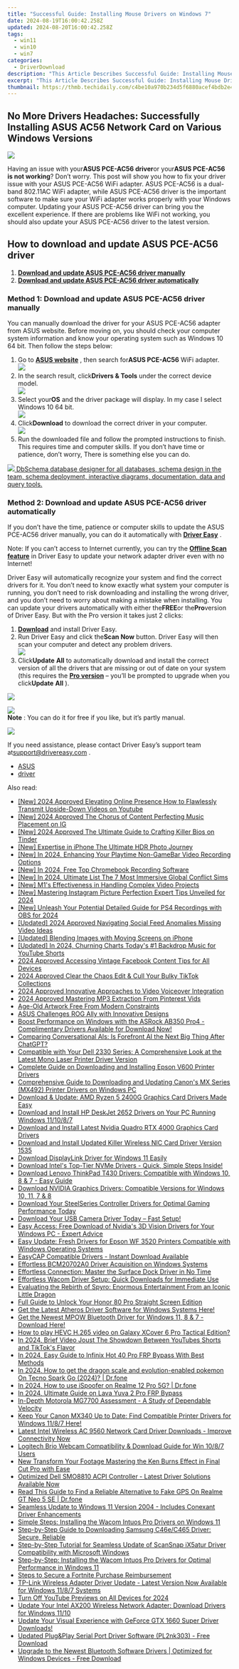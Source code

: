 ```yaml
---
title: "Successful Guide: Installing Mouse Drivers on Windows 7"
date: 2024-08-19T16:00:42.258Z
updated: 2024-08-20T16:00:42.258Z
tags:
  - win11
  - win10
  - win7
categories:
  - DriverDownload
description: "This Article Describes Successful Guide: Installing Mouse Drivers on Windows 7"
excerpt: "This Article Describes Successful Guide: Installing Mouse Drivers on Windows 7"
thumbnail: https://thmb.techidaily.com/c4be10a970b234d5f6880acef4bdb2e4828d9b824f3ccac5078e8475f10ac115.jpg
---
```


## No More Drivers Headaches: Successfully Installing ASUS AC56 Network Card on Various Windows Versions

![](https://images.drivereasy.com/wp-content/uploads/2018/12/img_5c147176e605c.jpg)

Having an issue with your**ASUS PCE-AC56 driver**or your**ASUS PCE-AC56 is not working**? Don’t worry. This post will show you how to fix your driver issue with your ASUS PCE-AC56 WiFi adapter. ASUS PCE-AC56 is a dual-band 802.11AC WiFi adapter, while ASUS PCE-AC56 driver is the important software to make sure your WiFi adapter works properly with your Windows computer. Updating your ASUS PCE-AC56 driver can bring you the excellent experience. If there are problems like WiFi not working, you should also update your ASUS PCE-AC56 driver to the latest version.

## How to download and update ASUS PCE-AC56 driver

1. **[Download and update ASUS PCE-AC56 driver manually](https://tools.techidaily.com/drivereasy/download/)**
2. **[Download and update ASUS PCE-AC56 driver automatically](https://tools.techidaily.com/drivereasy/download/)**

### Method 1: Download and update ASUS PCE-AC56 driver manually

You can manually download the driver for your ASUS PCE-AC56 adapter from ASUS website. Before moving on, you should check your computer system information and know your operating system such as Windows 10 64 bit. Then follow the steps below:

1. Go to **[ASUS website](https://www.asus.com)**  , then search for**ASUS PCE-AC56** WiFi adapter.  
![](https://images.drivereasy.com/wp-content/uploads/2018/12/img_5c14727a86efb.png)
2. In the search result, click**Drivers & Tools** under the correct device model.  
![](https://images.drivereasy.com/wp-content/uploads/2018/12/img_5c14729f3b8eb.jpg)
3. Select your**OS** and the driver package will display. In my case I select Windows 10 64 bit.  
![](https://images.drivereasy.com/wp-content/uploads/2018/12/img_5c1472bf86fc6.png)
4. Click**Download** to download the correct driver in your computer.  
![](https://images.drivereasy.com/wp-content/uploads/2018/12/img_5c1472d69ff32.jpg)
5. Run the downloaded file and follow the prompted instructions to finish.
This requires time and computer skills. If you don’t have time or patience, don’t worry, There is something else you can do.

<!-- affiliate ads begin -->
<a href="https://shop.dbschema.com/order/checkout.php?PRODS=19867419&QTY=1&AFFILIATE=108875&CART=1"> <img src="https://secure.avangate.com/images/merchant/176b22bab4e94a28619ca2433b2ef241/products/1_icon256.png" border="0">
DbSchema database designer for all databases, schema design in the team, schema deployment, interactive diagrams, documentation, data and query tools. </a>
<!-- affiliate ads end -->
### Method 2: Download and update ASUS PCE-AC56 driver automatically

If you don’t have the time, patience or computer skills to update the ASUS PCE-AC56 driver manually, you can do it automatically with **[Driver Easy](https://tools.techidaily.com/drivereasy/download/)** .

 Note: If you can’t access to Internet currently, you can try the **[Offline Scan feature](https://tools.techidaily.com/drivereasy/download/)**  in Driver Easy to update your network adapter driver even with no Internet!

Driver Easy will automatically recognize your system and find the correct drivers for it. You don’t need to know exactly what system your computer is running, you don’t need to risk downloading and installing the wrong driver, and you don’t need to worry about making a mistake when installing. You can update your drivers automatically with either the**FREE**or the**Pro**version of Driver Easy. But with the Pro version it takes just 2 clicks:

1. **[Download](https://tools.techidaily.com/drivereasy/download/)**  and install Driver Easy.
2. Run Driver Easy and click the**Scan Now** button. Driver Easy will then scan your computer and detect any problem drivers.  
![](https://images.drivereasy.com/wp-content/uploads/2018/12/img_5c147338d0289.jpg)
3. Click**Update** **All** to automatically download and install the correct version of all the drivers that are missing or out of date on your system (this requires the **[Pro version](https://tools.techidaily.com/drivereasy/download/)**  – you’ll be prompted to upgrade when you click**Update** **All** ).  
<!-- affiliate ads begin -->
<a href="https://secure.2checkout.com/order/checkout.php?PRODS=3851655&QTY=1&AFFILIATE=108875&CART=1"><img src="http://www.aiseesoft.com/avangate/30p/banner.jpg" border="0"></a>
<!-- affiliate ads end -->
![](https://images.drivereasy.com/wp-content/uploads/2018/12/img_5c1474c94bd8a.jpg)  
**Note** : You can do it for free if you like, but it’s partly manual.
<!-- affiliate ads begin -->
<a href="https://shop.mondly.com/affiliate.php?ACCOUNT=ATISTUDI&AFFILIATE=108875&PATH=https%3A%2F%2Fwww.mondly.com%3FAFFILIATE%3D108875%26RESOURCE%3D%2BGeneral%2B970x90%2B"><img src="https://secure.avangate.com/images/merchant/69c418c33ec2e1a4267fa9bb77fa1428/general-970x90.gif" border="0"></a>
<!-- affiliate ads end -->

 If you need assistance, please contact Driver Easy’s support team at[support@drivereasy.com](https://tools.techidaily.com/drivereasy/download/) .

* [ASUS](https://tools.techidaily.com/drivereasy/download/)
* [driver](https://tools.techidaily.com/drivereasy/download/)

<ins class="adsbygoogle"
     style="display:block"
     data-ad-format="autorelaxed"
     data-ad-client="ca-pub-7571918770474297"
     data-ad-slot="1223367746"></ins>



<ins class="adsbygoogle"
     style="display:block"
     data-ad-client="ca-pub-7571918770474297"
     data-ad-slot="8358498916"
     data-ad-format="auto"
     data-full-width-responsive="true"></ins>

<span class="atpl-alsoreadstyle">Also read:</span>
<div><ul>
<li><a href="https://youtube-lab.techidaily.com/024-approved-elevating-online-presence-how-to-flawlessly-transmit-upside-down-videos-on-youtube/"><u>[New] 2024 Approved  Elevating Online Presence  How to Flawlessly Transmit Upside-Down Videos on Youtube</u></a></li>
<li><a href="https://instagram-clips.techidaily.com/new-2024-approved-the-chorus-of-content-perfecting-music-placement-on-ig/"><u>[New] 2024 Approved  The Chorus of Content  Perfecting Music Placement on IG</u></a></li>
<li><a href="https://fox-blue.techidaily.com/new-2024-approved-the-ultimate-guide-to-crafting-killer-bios-on-tinder/"><u>[New] 2024 Approved  The Ultimate Guide to Crafting Killer Bios on Tinder</u></a></li>
<li><a href="https://fox-access.techidaily.com/new-expertise-in-iphone-the-ultimate-hdr-photo-journey/"><u>[New] Expertise in iPhone  The Ultimate HDR Photo Journey</u></a></li>
<li><a href="https://visual-screen-recording.techidaily.com/new-in-2024-enhancing-your-playtime-non-gamebar-video-recording-options/"><u>[New] In 2024, Enhancing Your Playtime  Non-GameBar Video Recording Options</u></a></li>
<li><a href="https://screen-mirroring-recording.techidaily.com/new-in-2024-free-top-chromebook-recording-software/"><u>[New] In 2024, Free Top Chromebook Recording Software</u></a></li>
<li><a href="https://video-capture.techidaily.com/new-in-2024-ultimate-list-the-7-most-immersive-global-conflict-sims/"><u>[New] In 2024, Ultimate List  The 7 Most Immersive Global Conflict Sims</u></a></li>
<li><a href="https://extra-guidance.techidaily.com/new-m1s-effectiveness-in-handling-complex-video-projects/"><u>[New] M1's Effectiveness in Handling Complex Video Projects</u></a></li>
<li><a href="https://instagram-video-recordings.techidaily.com/new-mastering-instagram-picture-perfection-expert-tips-unveiled-for-2024/"><u>[New] Mastering Instagram Picture Perfection  Expert Tips Unveiled for 2024</u></a></li>
<li><a href="https://screen-recording.techidaily.com/new-unleash-your-potential-detailed-guide-for-ps4-recordings-with-obs-for-2024/"><u>[New] Unleash Your Potential  Detailed Guide for PS4 Recordings with OBS for 2024</u></a></li>
<li><a href="https://facebook-videos.techidaily.com/updated-2024-approved-navigating-social-feed-anomalies-missing-video-ideas/"><u>[Updated] 2024 Approved  Navigating Social Feed Anomalies  Missing Video Ideas</u></a></li>
<li><a href="https://extra-hints.techidaily.com/updated-blending-images-with-moving-screens-on-iphone/"><u>[Updated] Blending Images with Moving Screens on iPhone</u></a></li>
<li><a href="https://facebook-record-videos.techidaily.com/updated-in-2024-churning-charts-todays-1-backdrop-music-for-youtube-shorts/"><u>[Updated] In 2024, Churning Charts  Today's #1 Backdrop Music for YouTube Shorts</u></a></li>
<li><a href="https://facebook-video-recording.techidaily.com/2024-approved-accessing-vintage-facebook-content-tips-for-all-devices/"><u>2024 Approved  Accessing Vintage Facebook Content  Tips for All Devices</u></a></li>
<li><a href="https://fox-hovers.techidaily.com/2024-approved-clear-the-chaos-edit-and-cull-your-bulky-tiktok-collections/"><u>2024 Approved  Clear the Chaos  Edit & Cull Your Bulky TikTok Collections</u></a></li>
<li><a href="https://some-knowledge.techidaily.com/2024-approved-innovative-approaches-to-video-voiceover-integration/"><u>2024 Approved  Innovative Approaches to Video Voiceover Integration</u></a></li>
<li><a href="https://extra-skills.techidaily.com/2024-approved-mastering-mp3-extraction-from-pinterest-vids/"><u>2024 Approved  Mastering MP3 Extraction From Pinterest Vids</u></a></li>
<li><a href="https://extra-tips.techidaily.com/age-old-artwork-free-from-modern-constraints/"><u>Age-Old Artwork  Free From Modern Constraints</u></a></li>
<li><a href="https://windows11.techidaily.com/asus-challenges-rog-ally-with-innovative-designs/"><u>ASUS Challenges ROG Ally with Innovative Designs</u></a></li>
<li><a href="https://driver-download.techidaily.com/boost-performance-on-windows-with-the-asrock-ab350-pro4-complimentary-drivers-available-for-download-now/"><u>Boost Performance on Windows with the ASRock AB350 Pro4 - Complimentary Drivers Available for Download Now!</u></a></li>
<li><a href="https://tech-haven.techidaily.com/comparing-conversational-ais-is-forefront-ai-the-next-big-thing-after-chatgpt/"><u>Comparing Conversational AIs: Is Forefront AI the Next Big Thing After ChatGPT?</u></a></li>
<li><a href="https://driver-download.techidaily.com/compatible-with-your-dell-2330-series-a-comprehensive-look-at-the-latest-mono-laser-printer-driver-version/"><u>Compatible with Your Dell 2330 Series: A Comprehensive Look at the Latest Mono Laser Printer Driver Version</u></a></li>
<li><a href="https://driver-download.techidaily.com/complete-guide-on-downloading-and-installing-epson-v600-printer-drivers/"><u>Complete Guide on Downloading and Installing Epson V600 Printer Drivers</u></a></li>
<li><a href="https://driver-download.techidaily.com/comprehensive-guide-to-downloading-and-updating-canons-mx-series-mx492-printer-drivers-on-windows-pc/"><u>Comprehensive Guide to Downloading and Updating Canon's MX Series (MX492) Printer Drivers on Windows PC</u></a></li>
<li><a href="https://driver-download.techidaily.com/download-and-update-amd-ryzen-5-2400g-graphics-card-drivers-made-easy/"><u>Download & Update: AMD Ryzen 5 2400G Graphics Card Drivers Made Easy</u></a></li>
<li><a href="https://driver-download.techidaily.com/download-and-install-hp-deskjet-2652-drivers-on-your-pc-running-windows-111087/"><u>Download and Install HP DeskJet 2652 Drivers on Your PC Running Windows 11/10/8/7</u></a></li>
<li><a href="https://driver-download.techidaily.com/download-and-install-latest-nvidia-quadro-rtx-4000-graphics-card-drivers/"><u>Download and Install Latest Nvidia Quadro RTX 4000 Graphics Card Drivers</u></a></li>
<li><a href="https://driver-download.techidaily.com/download-and-install-updated-killer-wireless-nic-card-driver-version-1535/"><u>Download and Install Updated Killer Wireless NIC Card Driver Version 1535</u></a></li>
<li><a href="https://driver-download.techidaily.com/download-displaylink-driver-for-windows-11-easily/"><u>Download DisplayLink Driver for Windows 11 Easily</u></a></li>
<li><a href="https://driver-download.techidaily.com/1722977002527-download-intels-top-tier-nvme-drivers-quick-simple-steps-inside/"><u>Download Intel's Top-Tier NVMe Drivers - Quick, Simple Steps Inside!</u></a></li>
<li><a href="https://driver-download.techidaily.com/download-lenovo-thinkpad-t430-drivers-compatible-with-windows-10-8-and-7-easy-guide/"><u>Download Lenovo ThinkPad T430 Drivers: Compatible with Windows 10, 8 & 7 - Easy Guide</u></a></li>
<li><a href="https://driver-download.techidaily.com/download-nvidia-graphics-drivers-compatible-versions-for-windows-10-11-7-and-8/"><u>Download NVIDIA Graphics Drivers: Compatible Versions for Windows 10, 11, 7 & 8</u></a></li>
<li><a href="https://driver-download.techidaily.com/1722965893034-download-your-steelseries-controller-drivers-for-optimal-gaming-performance-today/"><u>Download Your SteelSeries Controller Drivers for Optimal Gaming Performance Today</u></a></li>
<li><a href="https://driver-download.techidaily.com/1722969607145-download-your-usb-camera-driver-today-fast-setup/"><u>Download Your USB Camera Driver Today – Fast Setup!</u></a></li>
<li><a href="https://driver-download.techidaily.com/easy-access-free-download-of-nvidias-3d-vision-drivers-for-your-windows-pc-expert-advice/"><u>Easy Access: Free Download of Nvidia's 3D Vision Drivers for Your Windows PC - Expert Advice</u></a></li>
<li><a href="https://driver-download.techidaily.com/easy-update-fresh-drivers-for-epson-wf-3520-printers-compatible-with-windows-operating-systems/"><u>Easy Update: Fresh Drivers for Epson WF 3520 Printers Compatible with Windows Operating Systems</u></a></li>
<li><a href="https://driver-download.techidaily.com/easycap-compatible-drivers-instant-download-available/"><u>EasyCAP Compatible Drivers - Instant Download Available</u></a></li>
<li><a href="https://driver-download.techidaily.com/effortless-bcm20702a0-driver-acquisition-on-windows-systems/"><u>Effortless BCM20702A0 Driver Acquisition on Windows Systems</u></a></li>
<li><a href="https://driver-download.techidaily.com/effortless-connection-master-the-surface-dock-driver-in-no-time/"><u>Effortless Connection: Master the Surface Dock Driver in No Time</u></a></li>
<li><a href="https://driver-download.techidaily.com/effortless-wacom-driver-setup-quick-downloads-for-immediate-use/"><u>Effortless Wacom Driver Setup: Quick Downloads for Immediate Use</u></a></li>
<li><a href="https://buynow-help.techidaily.com/evaluating-the-rebirth-of-spyro-enormous-entertainment-from-an-iconic-little-dragon/"><u>Evaluating the Rebirth of Spyro: Enormous Entertainment From an Iconic Little Dragon</u></a></li>
<li><a href="https://unlock-android.techidaily.com/full-guide-to-unlock-your-honor-80-pro-straight-screen-edition-by-drfone-android/"><u>Full Guide to Unlock Your Honor 80 Pro Straight Screen Edition</u></a></li>
<li><a href="https://driver-download.techidaily.com/1722955998002-get-the-latest-atheros-driver-software-for-windows-systems-here/"><u>Get the Latest Atheros Driver Software for Windows Systems Here!</u></a></li>
<li><a href="https://driver-download.techidaily.com/1722969217498-get-the-newest-mpow-bluetooth-driver-for-windows-11-8-and-7-download-here/"><u>Get the Newest MPOW Bluetooth Driver for Windows 11, 8 & 7 - Download Here!</u></a></li>
<li><a href="https://blog-min.techidaily.com/how-to-play-hevc-h-265-video-on-galaxy-xcover-6-pro-tactical-edition-by-aiseesoft-video-converter-play-hevc-video-on-android/"><u>How to play HEVC H.265 video on Galaxy XCover 6 Pro Tactical Edition?</u></a></li>
<li><a href="https://youtube-blog.techidaily.com/24-brief-video-joust-the-showdown-between-youtubes-shorts-and-tiktoks-flavor/"><u>In 2024, Brief Video Joust  The Showdown Between YouTubes Shorts and TikTok's Flavor</u></a></li>
<li><a href="https://bypass-frp.techidaily.com/in-2024-easy-guide-to-infinix-hot-40-pro-frp-bypass-with-best-methods-by-drfone-android/"><u>In 2024, Easy Guide to Infinix Hot 40 Pro FRP Bypass With Best Methods</u></a></li>
<li><a href="https://android-pokemon-go.techidaily.com/in-2024-how-to-get-the-dragon-scale-and-evolution-enabled-pokemon-on-tecno-spark-go-2024-drfone-by-drfone-virtual-android/"><u>In 2024, How to get the dragon scale and evolution-enabled pokemon On Tecno Spark Go (2024)? | Dr.fone</u></a></li>
<li><a href="https://pokemon-go-android.techidaily.com/in-2024-how-to-use-ispoofer-on-realme-12-pro-5g-drfone-by-drfone-virtual-android/"><u>In 2024, How to use iSpoofer on Realme 12 Pro 5G? | Dr.fone</u></a></li>
<li><a href="https://android-frp.techidaily.com/in-2024-ultimate-guide-on-lava-yuva-2-pro-frp-bypass-by-drfone-android/"><u>In 2024, Ultimate Guide on Lava Yuva 2 Pro FRP Bypass</u></a></li>
<li><a href="https://buynow-help.techidaily.com/in-depth-motorola-mg7700-assessment-a-study-of-dependable-velocity/"><u>In-Depth Motorola MG7700 Assessment - A Study of Dependable Velocity</u></a></li>
<li><a href="https://driver-download.techidaily.com/keep-your-canon-mx340-up-to-date-find-compatible-printer-drivers-for-windows-1187-here/"><u>Keep Your Canon MX340 Up to Date: Find Compatible Printer Drivers for Windows 11/8/7 Here!</u></a></li>
<li><a href="https://driver-download.techidaily.com/latest-intel-wireless-ac-9560-network-card-driver-downloads-improve-connectivity-now/"><u>Latest Intel Wireless AC 9560 Network Card Driver Downloads - Improve Connectivity Now</u></a></li>
<li><a href="https://driver-download.techidaily.com/logitech-brio-webcam-compatibility-and-download-guide-for-win-1087-users/"><u>Logitech Brio Webcam Compatibility & Download Guide for Win 10/8/7 Users</u></a></li>
<li><a href="https://smart-video-creator.techidaily.com/new-transform-your-footage-mastering-the-ken-burns-effect-in-final-cut-pro-with-ease/"><u>New Transform Your Footage Mastering the Ken Burns Effect in Final Cut Pro with Ease</u></a></li>
<li><a href="https://driver-download.techidaily.com/optimized-dell-smo8810-acpi-controller-latest-driver-solutions-available-now/"><u>Optimized Dell SMO8810 ACPI Controller - Latest Driver Solutions Available Now</u></a></li>
<li><a href="https://fake-location.techidaily.com/read-this-guide-to-find-a-reliable-alternative-to-fake-gps-on-realme-gt-neo-5-se-drfone-by-drfone-virtual-android/"><u>Read This Guide to Find a Reliable Alternative to Fake GPS On Realme GT Neo 5 SE | Dr.fone</u></a></li>
<li><a href="https://driver-download.techidaily.com/seamless-update-to-windows-11-version-2004-includes-conexant-driver-enhancements/"><u>Seamless Update to Windows 11 Version 2004 - Includes Conexant Driver Enhancements</u></a></li>
<li><a href="https://driver-download.techidaily.com/simple-steps-installing-the-wacom-intuos-pro-drivers-on-windows-11/"><u>Simple Steps: Installing the Wacom Intuos Pro Drivers on Windows 11</u></a></li>
<li><a href="https://driver-download.techidaily.com/step-by-step-guide-to-downloading-samsung-c46ec465-driver-secure-reliable/"><u>Step-by-Step Guide to Downloading Samsung C46e/C465 Driver: Secure, Reliable</u></a></li>
<li><a href="https://driver-download.techidaily.com/step-by-step-tutorial-for-seamless-update-of-scansnap-ix5atur-driver-compatibility-with-microsoft-windows/"><u>Step-by-Step Tutorial for Seamless Update of ScanSnap iX5atur Driver Compatibility with Microsoft Windows</u></a></li>
<li><a href="https://driver-download.techidaily.com/step-by-step-installing-the-wacom-intuos-pro-drivers-for-optimal-performance-in-windows-11/"><u>Step-by-Step: Installing the Wacom Intuos Pro Drivers for Optimal Performance in Windows 11</u></a></li>
<li><a href="https://games-able.techidaily.com/steps-to-secure-a-fortnite-purchase-reimbursement/"><u>Steps to Secure a Fortnite Purchase Reimbursement</u></a></li>
<li><a href="https://driver-download.techidaily.com/tp-link-wireless-adapter-driver-update-latest-version-now-available-for-windows-1187-systems/"><u>TP-Link Wireless Adapter Driver Update - Latest Version Now Available for Windows 11/8/7 Systems</u></a></li>
<li><a href="https://some-guidance.techidaily.com/turn-off-youtube-previews-on-all-devices-for-2024/"><u>Turn Off YouTube Previews on All Devices for 2024</u></a></li>
<li><a href="https://driver-download.techidaily.com/update-your-intel-ax200-wireless-network-adapter-download-drivers-for-windows-1110/"><u>Update Your Intel AX200 Wireless Network Adapter: Download Drivers for Windows 11/10</u></a></li>
<li><a href="https://driver-download.techidaily.com/1722976674344-update-your-visual-experience-with-geforce-gtx-1660-super-driver-downloads/"><u>Update Your Visual Experience with GeForce GTX 1660 Super Driver Downloads!</u></a></li>
<li><a href="https://driver-download.techidaily.com/updated-plugandplay-serial-port-driver-software-pl2nk303-free-download/"><u>Updated Plug&Play Serial Port Driver Software (PL2nk303) - Free Download</u></a></li>
<li><a href="https://driver-download.techidaily.com/upgrade-to-the-newest-bluetooth-software-drivers-optimized-for-windows-devices-free-download/"><u>Upgrade to the Newest Bluetooth Software Drivers | Optimized for Windows Devices - Free Download</u></a></li>
</ul></div>
